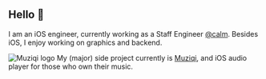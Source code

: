 ## Hello 👋

I am an iOS engineer, currently working as a Staff Engineer [@calm](https://github.com/calm/).
Besides iOS, I enjoy working on graphics and backend.

![Muziqi logo](https://sakunlabs.com/images/muziqi-icon.png)
My (major) side project currently is [Muziqi](http://sakunlabs.com/muziqi), and iOS audio player for those who own their music.


<!--
**raheelahmad/raheelahmad** is a ✨ _special_ ✨ repository because its `README.md` (this file) appears on your GitHub profile.

Here are some ideas to get you started:

- 🔭 I’m currently working on ...
- 🌱 I’m currently learning ...
- 👯 I’m looking to collaborate on ...
- 🤔 I’m looking for help with ...
- 💬 Ask me about ...
- 📫 How to reach me: ...
- 😄 Pronouns: ...
- ⚡ Fun fact: ...
-->

